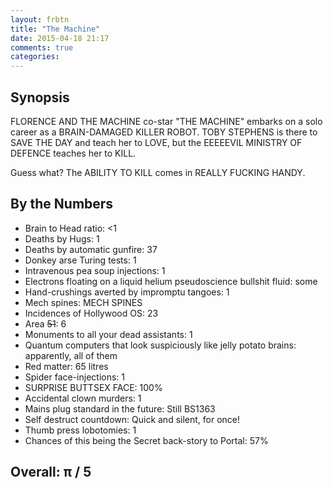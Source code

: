 ```yaml
---
layout: frbtn
title: "The Machine"
date: 2015-04-18 21:17
comments: true
categories: 
---
```


## Synopsis

FLORENCE AND THE MACHINE co-star "THE MACHINE" embarks on a solo career as a BRAIN-DAMAGED KILLER ROBOT. TOBY STEPHENS is there to SAVE THE DAY and teach her to LOVE, but the EEEEEVIL MINISTRY OF DEFENCE teaches her to KILL.

Guess what? The ABILITY TO KILL comes in REALLY FUCKING HANDY.

## By the Numbers

* Brain to Head ratio: &lt;1
* Deaths by Hugs: 1
* Deaths by automatic gunfire: 37
* Donkey arse Turing tests: 1
* Intravenous pea soup injections: 1
* Electrons floating on a liquid helium pseudoscience bullshit fluid: some
* Hand-crushings averted by impromptu tangoes: 1
* Mech spines: MECH SPINES
* Incidences of Hollywood OS: 23
* Area <strike>51</strike>: 6
* Monuments to all your dead assistants: 1
* Quantum computers that look suspiciously like jelly potato brains: apparently, all of them
* Red matter: 65 litres
* Spider face-injections: 1
* SURPRISE BUTTSEX FACE: 100%
* Accidental clown murders: 1
* Mains plug standard in the future: Still BS1363
* Self destruct countdown: Quick and silent, for once!
* Thumb press lobotomies: 1
* Chances of this being the Secret back-story to Portal: 57%

## Overall: &pi; / 5
